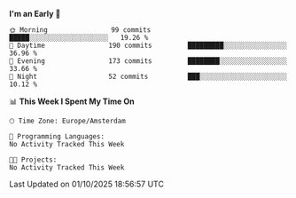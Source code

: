 <!--START_SECTION:waka-->
**I'm an Early 🐤** 

```text
🌞 Morning                99 commits          █████░░░░░░░░░░░░░░░░░░░░   19.26 % 
🌆 Daytime                190 commits         █████████░░░░░░░░░░░░░░░░   36.96 % 
🌃 Evening                173 commits         ████████░░░░░░░░░░░░░░░░░   33.66 % 
🌙 Night                  52 commits          ███░░░░░░░░░░░░░░░░░░░░░░   10.12 % 
```


📊 **This Week I Spent My Time On** 

```text
🕑︎ Time Zone: Europe/Amsterdam

💬 Programming Languages: 
No Activity Tracked This Week

🐱‍💻 Projects: 
No Activity Tracked This Week
```


 Last Updated on 01/10/2025 18:56:57 UTC
<!--END_SECTION:waka-->
